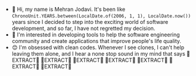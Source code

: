 - 👋 Hi, my name is Mehran Jodavi. It's been like `ChronoUnit.YEARS.between(LocalDate.of(2006, 1, 1), LocalDate.now())` years since I decided to step into the exciting world of software development, and so far, I have not regretted my decision.
- 👀 I'm interested in developing tools to help the software engineering community and create applications that improve people's life quality.
- :blush: I'm obsessed with clean codes. Whenever I see clones, I can't help leaving them alone, and I hear a none stop sound in my mind that says
:raised_hands:EXTRACT:clap: :raised_hands:EXTRACT:clap: :raised_hands:EXTRACT:clap: :raised_hands:EXTRACT:clap: :raised_hands:EXTRACT:clap: :raised_hands:EXTRACT:clap: :raised_hands:EXTRACT:clap:

